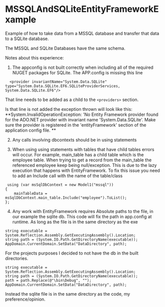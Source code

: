 # MSSQLAndSQLiteEntityFrameworkExample

Example of how to take data from a MSSQL database and transfer that data to a SQLite database.

The MSSQL and SQLite Databases have the same schema.

Notes about this experience:

1. The appconfig is not built correctly when including all of the required NUGET packages for SQLite.
The APP.config is missing this line

```
  <provider invariantName="System.Data.SQLite" type="System.Data.SQLite.EF6.SQLiteProviderServices, System.Data.SQLite.EF6"/>
```

That line needs to be added as a child to the ```<providers>``` section.

Is that line is not added the exception thrown will look like this: **System.InvalidOperationException: 'No Entity Framework provider found for the ADO.NET provider with invariant name 'System.Data.SQLite'. Make sure the provider is registered in the 'entityFramework' section of the application config file. **


2. Any calls involving dbcontexts should be in using statements

3. When using using statements with tables that have child tables errors will occur.
For example, main_table has a child table which is the employee table.
When trying to get a record from the main_table the referenced employee keep being null/exception.
This is due to the lazy execution that happens with EntityFramework. To fix this issue you need to add an Include call with the name of the table/class

```
 using (var msSqlDbContext = new Model1("mssql"))
{
    mainTableData = msSqlDbContext.main_table.Include("employee").ToList();
};
```
4. Any work with EntityFramework requires Absolute paths to the file, in our example the sqlite db.
This code will fix the path in app.config at runtime. As long as the file is in the same directory as the exe

```
string executable = System.Reflection.Assembly.GetExecutingAssembly().Location;
string path = (System.IO.Path.GetDirectoryName(executable));
AppDomain.CurrentDomain.SetData("DataDirectory", path);
```

For the projects purposes I decided to not have the db in the built directories. 

```
string executable = System.Reflection.Assembly.GetExecutingAssembly().Location;
string path = (System.IO.Path.GetDirectoryName(executable));
path = path.Replace(@"\bin\Debug", "");
AppDomain.CurrentDomain.SetData("DataDirectory", path);
```

Instead the sqlite file is in the same directory as the code, my preference/opinion.








